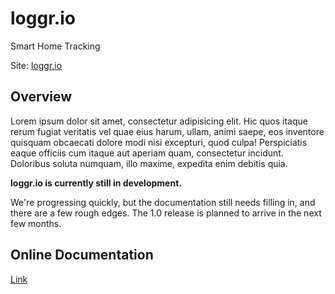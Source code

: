 # loggr.io

Smart Home Tracking

Site: [loggr.io](http://loggr.stkn.org/)

## Overview

Lorem ipsum dolor sit amet, consectetur adipisicing elit. Hic quos itaque rerum fugiat veritatis vel quae eius harum, ullam, animi saepe, eos inventore quisquam obcaecati dolore modi nisi excepturi, quod culpa! Perspiciatis eaque officiis cum itaque aut aperiam quam, consectetur incidunt. Doloribus soluta numquam, illo maxime, expedita enim debitis quia.

**loggr.io is currently still in development.**

We're progressing quickly, but the documentation still needs filling in, and there are a few rough edges.  The 1.0 release is planned to arrive in the next few months.

## Online Documentation

[Link](//loggrio.github.io/loggr.io/)
